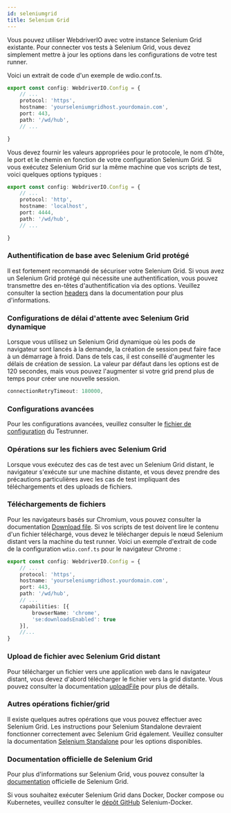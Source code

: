 ```yaml
---
id: seleniumgrid
title: Selenium Grid
---
```


Vous pouvez utiliser WebdriverIO avec votre instance Selenium Grid existante. Pour connecter vos tests à Selenium Grid, vous devez simplement mettre à jour les options dans les configurations de votre test runner.

Voici un extrait de code d'un exemple de wdio.conf.ts.

```ts title=wdio.conf.ts
export const config: WebdriverIO.Config = {
    // ...
    protocol: 'https',
    hostname: 'yourseleniumgridhost.yourdomain.com',
    port: 443,
    path: '/wd/hub',
    // ...

}
```
Vous devez fournir les valeurs appropriées pour le protocole, le nom d'hôte, le port et le chemin en fonction de votre configuration Selenium Grid.
Si vous exécutez Selenium Grid sur la même machine que vos scripts de test, voici quelques options typiques :

```ts title=wdio.conf.ts
export const config: WebdriverIO.Config = {
    // ...
    protocol: 'http',
    hostname: 'localhost',
    port: 4444,
    path: '/wd/hub',
    // ...

}
```

### Authentification de base avec Selenium Grid protégé

Il est fortement recommandé de sécuriser votre Selenium Grid. Si vous avez un Selenium Grid protégé qui nécessite une authentification, vous pouvez transmettre des en-têtes d'authentification via des options.
Veuillez consulter la section [headers](https://webdriver.io/docs/configuration/#headers) dans la documentation pour plus d'informations.

### Configurations de délai d'attente avec Selenium Grid dynamique

Lorsque vous utilisez un Selenium Grid dynamique où les pods de navigateur sont lancés à la demande, la création de session peut faire face à un démarrage à froid. Dans de tels cas, il est conseillé d'augmenter les délais de création de session. La valeur par défaut dans les options est de 120 secondes, mais vous pouvez l'augmenter si votre grid prend plus de temps pour créer une nouvelle session.

```ts
connectionRetryTimeout: 180000,
```

### Configurations avancées

Pour les configurations avancées, veuillez consulter le [fichier de configuration](https://webdriver.io/docs/configurationfile) du Testrunner.

### Opérations sur les fichiers avec Selenium Grid

Lorsque vous exécutez des cas de test avec un Selenium Grid distant, le navigateur s'exécute sur une machine distante, et vous devez prendre des précautions particulières avec les cas de test impliquant des téléchargements et des uploads de fichiers.

### Téléchargements de fichiers

Pour les navigateurs basés sur Chromium, vous pouvez consulter la documentation [Download file](https://webdriver.io/docs/api/browser/downloadFile). Si vos scripts de test doivent lire le contenu d'un fichier téléchargé, vous devez le télécharger depuis le nœud Selenium distant vers la machine du test runner. Voici un exemple d'extrait de code de la configuration `wdio.conf.ts` pour le navigateur Chrome :

```ts title=wdio.conf.ts
export const config: WebdriverIO.Config = {
    // ...
    protocol: 'https',
    hostname: 'yourseleniumgridhost.yourdomain.com',
    port: 443,
    path: '/wd/hub',
    // ...
    capabilities: [{
        browserName: 'chrome',
        'se:downloadsEnabled': true
    }],
    //...
}
```

### Upload de fichier avec Selenium Grid distant

Pour télécharger un fichier vers une application web dans le navigateur distant, vous devez d'abord télécharger le fichier vers la grid distante. Vous pouvez consulter la documentation [uploadFile](https://webdriver.io/docs/api/browser/uploadFile) pour plus de détails.

### Autres opérations fichier/grid

Il existe quelques autres opérations que vous pouvez effectuer avec Selenium Grid. Les instructions pour Selenium Standalone devraient fonctionner correctement avec Selenium Grid également. Veuillez consulter la documentation [Selenium Standalone](https://webdriver.io/docs/api/selenium/) pour les options disponibles.


### Documentation officielle de Selenium Grid

Pour plus d'informations sur Selenium Grid, vous pouvez consulter la [documentation](https://www.selenium.dev/documentation/grid/) officielle de Selenium Grid.

Si vous souhaitez exécuter Selenium Grid dans Docker, Docker compose ou Kubernetes, veuillez consulter le [dépôt GitHub](https://github.com/SeleniumHQ/docker-selenium) Selenium-Docker.